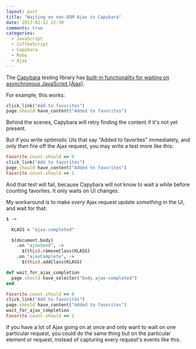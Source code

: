 ```yaml
---
layout: post
title: "Waiting on non-DOM Ajax in Capybara"
date: 2013-02-12 22:30
comments: true
categories:
  - JavaScript
  - CoffeeScript
  - Capybara
  - Ruby
  - Ajax
---
```


The [Capybara](https://github.com/jnicklas/capybara) testing library has [built-in functionality for waiting on asynchronous JavaScript (Ajax)](https://github.com/jnicklas/capybara#asynchronous-javascript-ajax-and-friends).

For example, this works:

``` ruby
click_link("Add to favorites")
page.should have_content("Added to favorites")
```

Behind the scenes, Capybara will retry finding the content if it's not yet present.

But if you write optimistic UIs that say "Added to favorites" immediately, and only *then* fire off the Ajax request, you may write a test more like this:

``` ruby
Favorite.count.should == 0
click_link("Add to favorites")
page.should have_content("Added to favorites")
Favorite.count.should == 1
```

And that test will fail, because Capybara will not know to wait a while before counting favorites. It only waits on UI changes.

My workaround is to make *every* Ajax request update *something* in the UI, and wait for that:

``` coffeescript app/assets/javascripts/capybara_wait_for_ajax_completion.js.coffee
$ ->

  KLASS = "ajax-completed"

  $(document.body)
    .on "ajaxSend", ->
      $(this).removeClass(KLASS)
    .on "ajaxComplete", ->
      $(this).addClass(KLASS)
```

``` ruby spec/support/helpers.rb
def wait_for_ajax_completion
  page.should have_selector("body.ajax-completed")
end
```

``` ruby spec/request/favoriting_spec.rb
Favorite.count.should == 0
click_link("Add to favorites")
page.should have_content("Added to favorites")
wait_for_ajax_completion
Favorite.count.should == 1
```

If you have a lot of Ajax going on at once and only want to wait on one particular request, you could do the same thing but on the particular element or request, instead of capturing every request's events like this.
